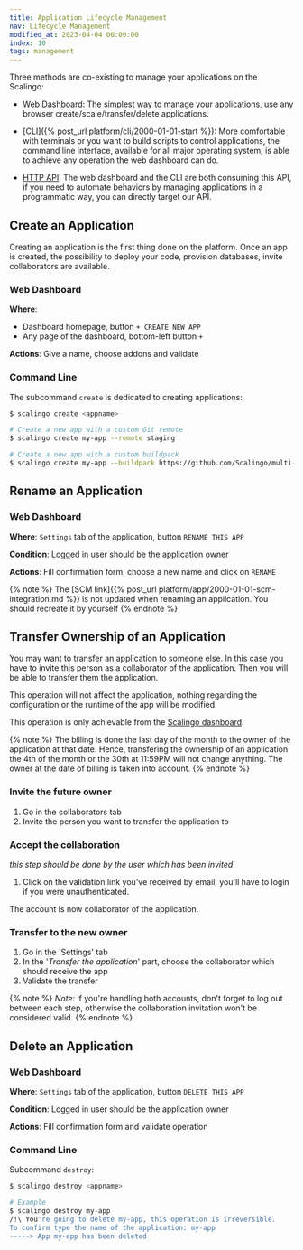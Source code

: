 ```yaml
---
title: Application Lifecycle Management
nav: Lifecycle Management
modified_at: 2023-04-04 00:00:00
index: 10
tags: management
---
```


Three methods are co-existing to manage your applications on the Scalingo:

* [Web Dashboard](https://dashboard.scalingo.com): The simplest way to manage
  your applications, use any browser create/scale/transfer/delete applications.

* [CLI]({% post_url platform/cli/2000-01-01-start %}): More comfortable with
  terminals or you want to build scripts to control applications, the command
  line interface, available for all major operating system, is able to achieve
  any operation the web dashboard can do.

* [HTTP API](https://developers.scalingo.com): The web dashboard and the CLI
  are both consuming this API, if you need to automate behaviors by managing
  applications in a programmatic way, you can directly target our API.

## Create an Application

Creating an application is the first thing done on the platform. Once an app is
created, the possibility to deploy your code, provision databases, invite
collaborators are available.

### Web Dashboard

**Where**:
* Dashboard homepage, button `+ CREATE NEW APP`
* Any page of the dashboard, bottom-left button `+`

**Actions**: Give a name, choose addons and validate

### Command Line

The subcommand `create` is dedicated to creating applications:

```bash
$ scalingo create <appname>

# Create a new app with a custom Git remote
$ scalingo create my-app --remote staging

# Create a new app with a custom buildpack
$ scalingo create my-app --buildpack https://github.com/Scalingo/multi-buildpack
```

## Rename an Application

### Web Dashboard

**Where**: `Settings` tab of the application, button `RENAME THIS APP`

**Condition**: Logged in user should be the application owner

**Actions**: Fill confirmation form, choose a new name and click on `RENAME`

{% note %}
The [SCM link]{{% post_url platform/app/2000-01-01-scm-integration.md %}} is not updated when renaming an application.
You should recreate it by yourself
{% endnote %}

## Transfer Ownership of an Application

You may want to transfer an application to someone else. In this case you have to
invite this person as a collaborator of the application. Then you will be able to
transfer them the application.

This operation will not affect the application, nothing regarding the configuration
or the runtime of the app will be modified.

This operation is only achievable from the [Scalingo dashboard](https://dashboard.scalingo.com).

{% note %}
  The billing is done the last day of the month to the owner of the application at that date. Hence,
  transfering the ownership of an application the 4th of the month or the 30th at 11:59PM will not
  change anything. The owner at the date of billing is taken into account.
{% endnote %}

### Invite the future owner

1. Go in the collaborators tab
2. Invite the person you want to transfer the application to

### Accept the collaboration

*this step should be done by the user which has been invited*

1. Click on the validation link you've received by email, you'll have to login if you were unauthenticated.

The account is now collaborator of the application.

### Transfer to the new owner

1. Go in the 'Settings' tab
2. In the '*Transfer the application*' part, choose the collaborator which should receive the app
3. Validate the transfer

{% note %}
  *Note*: if you're handling both accounts, don't forget to log out between each step, otherwise the
  collaboration invitation won't be considered valid.
{% endnote %}

## Delete an Application

### Web Dashboard

**Where**: `Settings` tab of the application, button `DELETE THIS APP`

**Condition**: Logged in user should be the application owner

**Actions**: Fill confirmation form and validate operation

### Command Line

Subcommand `destroy`:

```bash
$ scalingo destroy <appname>

# Example
$ scalingo destroy my-app
/!\ You're going to delete my-app, this operation is irreversible.
To confirm type the name of the application: my-app
-----> App my-app has been deleted
```
